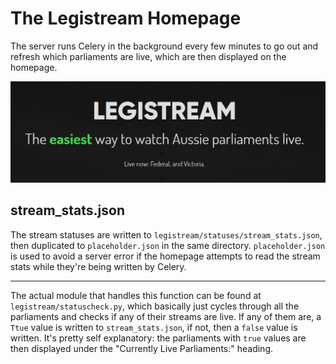 # The Legistream Homepage

The server runs Celery in the background every few minutes to go out and refresh which parliaments are live, which are then displayed on the homepage.

![Homepage Live Parliaments](/gh-images/doc-img/live-now.png)

## stream_stats.json

The stream statuses are written to `legistream/statuses/stream_stats.json`, then duplicated to `placeholder.json` in the same directory. `placeholder.json` is used to avoid a server error if the homepage attempts to read the stream stats while they're being written by Celery.

---

The actual module that handles this function can be found at `legistream/statuscheck.py`, which basically just cycles through all the parliaments and checks if any of their streams are live. If any of them are, a `Ttue` value is written to `stream_stats.json`, if not, then a `false` value is written. It's pretty self explanatory: the parliaments with `true` values are then displayed under the "Currently Live Parliaments:" heading.
